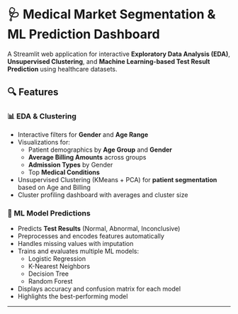 # 🩺 Medical Market Segmentation & ML Prediction Dashboard

A Streamlit web application for interactive **Exploratory Data Analysis (EDA)**, **Unsupervised Clustering**, and **Machine Learning-based Test Result Prediction** using healthcare datasets.

## 🔍 Features

### 📊 EDA & Clustering
- Interactive filters for **Gender** and **Age Range**
- Visualizations for:
  - Patient demographics by **Age Group** and **Gender**
  - **Average Billing Amounts** across groups
  - **Admission Types** by Gender
  - Top **Medical Conditions**
- Unsupervised Clustering (KMeans + PCA) for **patient segmentation** based on Age and Billing
- Cluster profiling dashboard with averages and cluster size

### 🤖 ML Model Predictions
- Predicts **Test Results** (Normal, Abnormal, Inconclusive)
- Preprocesses and encodes features automatically
- Handles missing values with imputation
- Trains and evaluates multiple ML models:
  - Logistic Regression
  - K-Nearest Neighbors
  - Decision Tree
  - Random Forest
- Displays accuracy and confusion matrix for each model
- Highlights the best-performing model

---

